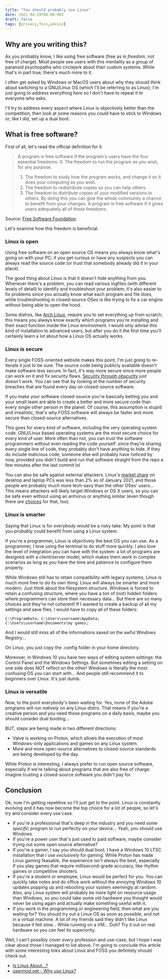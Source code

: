 ```yaml
---
title: "You should probably use Linux"
date: 2021-04-29T00:00:00Z
draft: false
tags: [privacy,foss,advice]
---
```


## Why are you writing this?
As you probably know, I like using free software (free as in _freedom_, not free of charge). Most people see users with this mentality as a group of paranoid psychopaths who circlejerk about their custom systems. While that's in part true, there's much more to it.

I often get asked by Windows or MacOS users about why they should think about switching to a GNU/Linux OS (which I'll be referring to as Linux); I'm just going to address everything here so I don't have to repeat it to everyone who asks.

I'll try to address every aspect where Linux is objectively better than the competition, then look at some reasons you _could_ have to stick to Windows or, like I did, set up a dual boot.

## What is free software?
First of all, let's read the official definition for it.

> A program is free software if the program's users have the four essential freedoms:
> 0. The freedom to run the program as you wish, for any purpose.
> 1. The freedom to study how the program works, and change it so it does your computing as you wish.
> 2. The freedom to redistribute copies so you can help others.
> 3. The freedom to distribute copies of your modified versions to others. By doing this you can give the whole community a chance to benefit from your changes.
> A program is free software if it gives users adequately all of these freedoms.

Source: [Free Software Foundation](https://www.gnu.org/philosophy/free-sw.en.html).

Let's examine how this freedom is beneficial.

### Linux is open
Using free software on an open source OS means you always know what's going on with your PC; if you get curious or have any suspects you can always read the source code (or trust that somebody already did it in your place). 

The good thing about Linux is that it doesn't hide anything from you. Whenever there's a problem, you can read various logfiles (with different levels of detail) to identify and troubleshoot your problem; it's also easier to fix problems since you actually know what each program and file does, while troubleshooting in closed-source OSes is like trying to fix a car engine without being able to open the hood.

Some distros, like [Arch Linux](https://archlinux.org/), require you to set everything up from scratch; this means you always know exactly which programs you're installing and their exact function inside the Linux environment. I would only advise this kind of installation to advanced users, but after you do it the first time you'll certainly learn a lot about how a Linux OS actually works.

### Linux is secure
Every single FOSS-oriented website makes this point, I'm just going to re-iterate it just to be sure.
The source code being publicly available doesn't make software less secure. In fact, it's way more secure since more people can work on it and fix security flaws.
[Security through obscurity](https://en.wikipedia.org/wiki/Security_through_obscurity) just doesn't work. You can see that by looking at the number of security breaches that are found every day on closed-source software.

If you make your software closed-source you're basically betting you and your small team are able to create a better and more secure code than every single other person in the planet. Of course, this assumption is stupid and irrealistic, that's why FOSS software will always be faster and more secure than closed-source alternatives.

This goes for every kind of software, including the very operating system code. GNU/Linux based operating systems are the most secure choice for every kind of user.
More often than not, you can trust the software programmers without even reading the code yourself: since they're sharing every single line of code, they probably don't have anything to hide. If they do include malicious code, someone else will probably have noticed by now, provided you didn't build and run that software straight from the repo a few minutes after the last commit lol

You can also be safe against external attackers. Linux's [market share](https://gs.statcounter.com/os-market-share/desktop/worldwide/#monthly-202012-202012-bar) on desktop and laptop PCs was less than 2% as of January 2021, and those people are probably much more tech-savy than the other OSes' users...
This means attackers will likely target Windows or OS X users, so you can be safe even without using an antivirus or anything similar (even though there _are_ [choices](https://www.clamav.net/) for that, too).

### Linux is smarter
Saying that Linux is for *everybody* would be a risky take. My point is that you _probably_ could benefit from using a Linux system.

If you're a programmer, Linux is objectively the best OS you can use. As a programmer, I love using the terminal to do stuff more quickly. I also love the level of integration you can have with the system: a lot of programs are designed with a client/server model, which makes them work in complex scenarios as long as you have the time and patience to configure them properly.

While Windows still has to retain compatibility with legacy systems, Linux is much more free to do its own thing. Linux will always be smarter and more modern. Just think about the filesystem structure.
Windows is forced to retain a confusing structure, where you have a ton of (not) hidden folders where programmers can store their necessary data... But there are so many choices and they're not coherent! If I wanted to create a backup of all my settings and save files, I would have to copy all of these folders:
```
C:\ProgramData; C:\Users\username\AppData; C:\Users\username\Documents\my games;
```
And I would still miss all of the informations saved on the awful Windows Registry...

On Linux, you just copy the .config folder in your home directory.

Moreover, in Windows 10 you have two ways of editing system settings: the Control Panel and the Windows Settings. But  sometimes editing a setting on one side does NOT reflect on the other!
Windows is literally the most confusing OS you can start with... And people still recommend it to beginners over Linux. It's just dumb.

### Linux is versatile
Now, to the point everybody's been waiting for. Yes, none of the Adobe programs will run _natively_ on any Linux distro. That means if you're a creative person and you need those programs on a daily basis, maybe you should consider dual booting...

BUT, steps are being made in two different directions:
* Valve is working on Proton, which allows the execution of most Windows-only applications and games on any Linux system.
* More and more open-source alternatives to closed-source standards are being developed by the day.

While Proton is interesting, I always prefer to run open source software, especially if we're talking about programs that are also free of charge: imagine trusting a closed-source software you didn't pay for.

## Conclusion
Ok, now I'm getting repetitive so I'll just get to the point.
Linux is constantly evolving and it has now become the top choice for a lot of people, so let's try and consider every use case.

* If you're a professional that's deep in the industry and you need some _specific_ program to run perfectly on your device... Yeah, you should use Windows.
* If you're a power user that's just used to paid software, maybe consider trying out some open source alternative?
* If you're a gamer, I say you should dual boot. I have a Windows 10 LTSC installation that I use _exclusively_ for gaming. While Proton has made Linux gaming feasable, the experience isn't always the best, especially if you play games that require millisecond-grade accuracy, like rhythm games or competitive shooters.
* If you're a student or employee, Linux would be perfect for you. You can quickly take notes and do office work without the annoying Windows 10 updates popping up and rebooting your system seemingly at random. Also, any Linux system will probably be more light on resource usage than Windows, so you could take some old hardware you thought would never be using again and actually make something useful with it.
* If you work in the programming or engineering field, then what are you waiting for? You should try out a Linux OS as soon as possible, and not in a virtual machine. A lot of my friends said they didn't like Linux because it felt slow... While running on a VM... Duh? Try it out on real hardware so you can feel its superiority.

Well, I can't possibly cover *every* profession and use-case, but I hope I was clear about those I managed to list above.
I'm going to conclude this article with some interesting links about Linux and FOSS you definitely should check out.

* [Is Linux About…?](https://islinuxabout.xyz/)
* [usermod.net - Why use Linux?](https://usermod.net/why-use-linux/)

